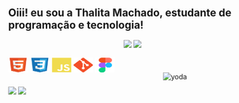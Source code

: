 ## Oiii! eu sou a Thalita Machado, estudante de programação e tecnologia!

<div align="center">
  <img height="150" src="https://github-readme-stats.vercel.app/api?username=Thalita1044&show_icons=true&theme=aura&include_all_commits=true&count_private=true"/>
  <img height="150" src="https://github-readme-stats.vercel.app/api/top-langs/?username=Thalita1044&layout=compact&langs_count=7&theme=aura"/>
</div>

  <div style="display: inline_block"><br>
    <img align="center" alt="Rafa-HTML" height="30" width="40" src="https://raw.githubusercontent.com/devicons/devicon/master/icons/html5/html5-original.svg">
    <img align="center" alt="Rafa-CSS" height="30" width="40" src="https://raw.githubusercontent.com/devicons/devicon/master/icons/css3/css3-original.svg">
    <img align="center" alt="Rafa-Js" height="30" width="40" src="https://raw.githubusercontent.com/devicons/devicon/master/icons/javascript/javascript-plain.svg">
    <img align="center" alt="Rafa-Js" height="30" width="40" src="https://raw.githubusercontent.com/devicons/devicon/master/icons/git/git-plain.svg">
    <img align="center" alt="Rafa-Js" height="30" width="40" src="https://raw.githubusercontent.com/devicons/devicon/master/icons/figma/figma-original.svg">
 </div>
  
  <div img>
  <img align="right" alt="yoda" height="150" width="190"  src="https://i.ibb.co/7v6vzwM/giphy.gif">

  </div>

  ##
  
  <div>
     
  <a href = "mailto:thalitamh5@gmail.com"><img src="https://img.shields.io/badge/-Gmail-%23333?style=for-the-badge&logo=gmail&logoColor=white" target="_blank"></a>
  <a href="https://www.linkedin.com/in/thalita-machado5/" target="_blank"><img src="https://img.shields.io/badge/-LinkedIn-%230077B5?style=for-the-badge&logo=linkedin&logoColor=white" target="_blank"></a>
  </div>
  
  
